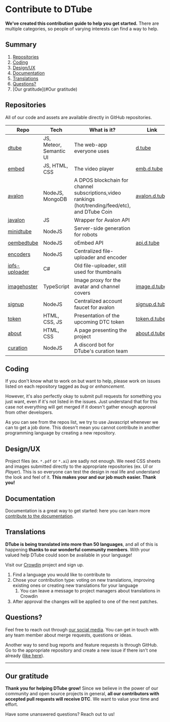 # Contribute to DTube

**We’ve created this contribution guide to help you get started.** There are multiple categories, so people of varying interests can find a way to help.

## Summary

1. [Repositories](#Repositories)
1. [Coding](#Coding)
1. [Design/UX](#Design/UX)
1. [Documentation](#Documentation)
1. [Translations](#Translations)
1. [Questions?](#Questions?)
1. [Our gratitude](#Our gratitude)

## Repositories

All of our code and assets are available directly in GitHub repositories.

|Repo|Tech|What is it?|Link|
|---|---|---|---|
|[dtube](https://github.com/dtube/dtube)|JS, Meteor, Semantic UI|The web-app everyone uses|[d.tube](https://d.tube)|
|[embed](https://github.com/dtube/embed)|JS, HTML, CSS|The video player|[emb.d.tube](https://emb.d.tube/#!/alokkumar121/Qmb2YtaokLVPgXGG6tzDV663SXLfXz1Q2tNJ2ZWb4Nfnqo)|
|[avalon](https://github.com/dtube/avalon)|NodeJS, MongoDB|A DPOS blockchain for channel subscriptions,video rankings (hot/trending/feed/etc), and DTube Coin|[avalon.d.tube](https://avalon.d.tube/trending)|
|[javalon](https://github.com/dtube/javalon)|JS|Wrapper for Avalon API|   |
|[minidtube](https://github.com/dtube/minidtube)|NodeJS|Server-side generation for robots|   |
|[oembedtube](https://github.com/dtube/oembedtube)|NodeJS|oEmbed API|[api.d.tube](https://api.d.tube/oembed?url=https://d.tube/v/clixmoney/h1sh3h82tn5)|
|[encoders](https://github.com/dtube/encoders)|NodeJS|Centralized file-uploader and encoder|   |
|[ipfs-uploader](https://github.com/dtube/ipfs-uploader)|C#|Old file-uploader, still used for thumbnails|   |
|[imagehoster](https://github.com/dtube/imagehoster)|TypeScript|Image proxy for the avatar and channel covers|[image.d.tube](https://image.d.tube/u/heimindanger/avatar/)|
|[signup](https://github.com/dtube/signup)|NodeJS|Centralized account faucet for avalon|[signup.d.tube](https://signup.d.tube)|
|[token](https://github.com/dtube/token)|HTML, CSS, JS|Presentation of the upcoming DTC token|[token.d.tube](https://token.d.tube)|
|[about](https://github.com/dtube/about)|HTML, CSS|A page presenting the project|[about.d.tube](https://about.d.tube)|
|[curation](https://github.com/dtube/dtube-curation)|NodeJS|A discord bot for DTube's curation team||

## Coding

If you don't know what to work on but want to help, please work on issues listed on each repository tagged as *bug* or *enhancement*.

However, it's also perfectly okay to submit pull requests for something you just want, even if it's not listed in the issues. Just understand that for this case not everything will get merged if it doesn't gather enough approval from other developers.

As you can see from the repos list, we try to use Javascript whenever we can to get a job done. This doesn't mean you cannot contribute in another programming language by creating a new repository.

## Design/UX

Project files (ex. `*.pdf` or `*.ai`) are sadly not enough. We need CSS sheets and images submitted directly to the appropriate repositories (ex. *UI* or *Player*). This is so everyone can test the design in real life and understand the look and feel of it. **This makes your and our job much easier. Thank you!**

## Documentation

Documentation is a great way to get started: here you can learn more [contribute to the documentation](wiki/contribute-to-docs).

## Translations

**DTube is being translated into more than 50 languages**, and all of this is happening **thanks to our wonderful community members**. With your valued help DTube could soon be available in your language!

Visit our [Crowdin](https://crowdin.com/project/dtube) project and sign up.

1. Find a language you would like to contribute to
1. Chose your contribution type: voting on new translations, improving existing ones or creating new translations for your language
   1. You can leave a message to project managers about translations in Crowdin
1. After approval the changes will be applied to one of the next patches.


## Questions?

Feel free to reach out through [our social media](README#contact-us). You can get in touch with any team member about merge requests, questions or ideas.

Another way to send bug reports and feature requests is through GitHub. Go to the appropriate repository and create a new issue if there isn't one already ([like here](https://github.com/dtube/dtube/issues)).

---

## Our gratitude

**Thank you for helping DTube grow!** Since we believe in the power of our community and open source projects in general, **all our contributors with accepted pull requests will receive DTC**. We want to value your time and effort.

Have some unanswered questions? Reach out to us!
